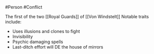 #Person #Conflict 

The first of the two [[Royal Guards]] of [[Von Windstelt]]
Notable traits include:
* Uses illusions and clones to fight
* Invisibility
* Psychic damaging spells
* Last-ditch effort will DE the house of mirrors